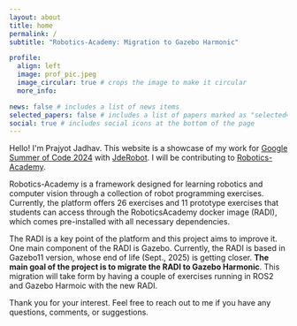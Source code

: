 ```yaml
---
layout: about
title: home
permalink: /
subtitle: "Robotics-Academy: Migration to Gazebo Harmonic"

profile:
  align: left
  image: prof_pic.jpeg
  image_circular: true # crops the image to make it circular
  more_info: 

news: false # includes a list of news items
selected_papers: false # includes a list of papers marked as "selected={true}"
social: true # includes social icons at the bottom of the page
---
```


Hello! I'm Prajyot Jadhav. This website is a showcase of my work for [Google Summer of Code 2024](https://summerofcode.withgoogle.com/programs/2024/projects/CgRdpsST) with [JdeRobot](https://jderobot.github.io/). I will be contributing to [Robotics-Academy](https://jderobot.github.io/RoboticsAcademy/). 

Robotics-Academy is a framework designed for learning robotics and computer vision through a collection of robot programming exercises. Currently, the platform offers 26 exercises and 11 prototype exercises that students can access through the RoboticsAcademy docker image (RADI), which comes pre-installed with all necessary dependencies. 

The RADI is a key point of the platform and this project aims to improve it. One main component of the RADI is Gazebo. Currently, the RADI is based in Gazebo11 version, whose end of life (Sept., 2025) is getting closer. **The main goal of the project is to migrate the RADI to Gazebo Harmonic**. This migration will take form by having a couple of exercises running in ROS2 and Gazebo Harmoic with the new RADI.

Thank you for your interest. Feel free to reach out to me if you have any questions, comments, or suggestions.